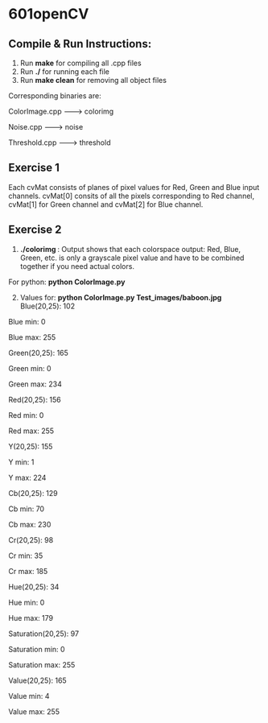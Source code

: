 # 601openCV

## Compile & Run Instructions:
1. Run **make** for compiling all .cpp files
2. Run **./<objSource>** for running each file
3. Run **make clean** for removing all object files

Corresponding binaries are:

ColorImage.cpp ---> colorimg 

Noise.cpp ---> noise	

Threshold.cpp ---> threshold

## Exercise 1

Each cvMat consists of planes of pixel values for Red, Green and Blue input channels. cvMat[0] consits of all the pixels corresponding to Red channel, cvMat[1] for Green channel and cvMat[2] for Blue channel.

## Exercise 2

1. **./colorimg <imageSource>**: Output shows that each colorspace output: Red, Blue, Green, etc. is only a grayscale pixel value and have to be combined together if you need actual colors. 

For python: **python ColorImage.py <ImgSource>**

2. Values for: **python ColorImage.py Test_images/baboon.jpg** 
Blue(20,25):  102

Blue min:  0

Blue max:  255

Green(20,25):  165

Green min:  0

Green max:  234

Red(20,25):  156

Red min:  0

Red max:  255

Y(20,25):  155

Y min:  1

Y max:  224

Cb(20,25):  129

Cb min:  70

Cb max:  230

Cr(20,25):  98

Cr min:  35

Cr max:  185

Hue(20,25):  34

Hue min:  0

Hue max:  179

Saturation(20,25):  97

Saturation min:  0

Saturation max:  255

Value(20,25):  165

Value min:  4

Value max:  255



